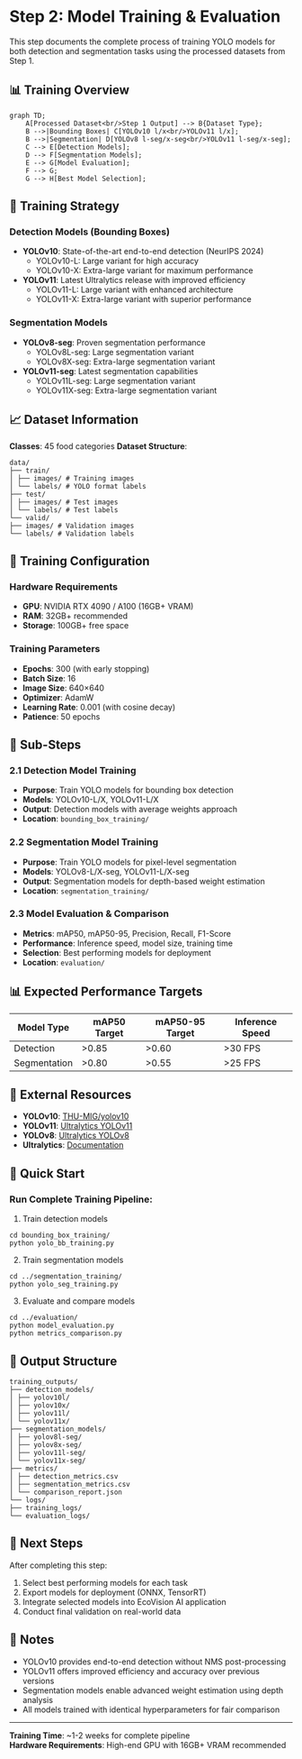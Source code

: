 # Step 2: Model Training & Evaluation

This step documents the complete process of training YOLO models for both detection and segmentation tasks using the processed datasets from Step 1.

## 📊 Training Overview

```mermaid
graph TD;
    A[Processed Dataset<br/>Step 1 Output] --> B{Dataset Type};
    B -->|Bounding Boxes| C[YOLOv10 l/x<br/>YOLOv11 l/x];
    B -->|Segmentation| D[YOLOv8 l-seg/x-seg<br/>YOLOv11 l-seg/x-seg];
    C --> E[Detection Models];
    D --> F[Segmentation Models];
    E --> G[Model Evaluation];
    F --> G;
    G --> H[Best Model Selection];
```


## 🎯 Training Strategy

### **Detection Models (Bounding Boxes)**
- **YOLOv10**: State-of-the-art end-to-end detection (NeurIPS 2024)
  - YOLOv10-L: Large variant for high accuracy
  - YOLOv10-X: Extra-large variant for maximum performance
- **YOLOv11**: Latest Ultralytics release with improved efficiency
  - YOLOv11-L: Large variant with enhanced architecture
  - YOLOv11-X: Extra-large variant with superior performance

### **Segmentation Models**
- **YOLOv8-seg**: Proven segmentation performance
  - YOLOv8L-seg: Large segmentation variant
  - YOLOv8X-seg: Extra-large segmentation variant
- **YOLOv11-seg**: Latest segmentation capabilities
  - YOLOv11L-seg: Large segmentation variant
  - YOLOv11X-seg: Extra-large segmentation variant

## 📈 Dataset Information

**Classes**: 45 food categories
**Dataset Structure**:
```
data/
├── train/
│ ├── images/ # Training images
│ └── labels/ # YOLO format labels
├── test/
│ ├── images/ # Test images
│ └── labels/ # Test labels
└── valid/
├── images/ # Validation images
└── labels/ # Validation labels
```

## 🔧 Training Configuration

### **Hardware Requirements**
- **GPU**: NVIDIA RTX 4090 / A100 (16GB+ VRAM)
- **RAM**: 32GB+ recommended
- **Storage**: 100GB+ free space

### **Training Parameters**
- **Epochs**: 300 (with early stopping)
- **Batch Size**: 16
- **Image Size**: 640×640
- **Optimizer**: AdamW
- **Learning Rate**: 0.001 (with cosine decay)
- **Patience**: 50 epochs

## 🚀 Sub-Steps

### **2.1 Detection Model Training**
- **Purpose**: Train YOLO models for bounding box detection
- **Models**: YOLOv10-L/X, YOLOv11-L/X
- **Output**: Detection models with average weights approach
- **Location**: `bounding_box_training/`

### **2.2 Segmentation Model Training**
- **Purpose**: Train YOLO models for pixel-level segmentation
- **Models**: YOLOv8-L/X-seg, YOLOv11-L/X-seg
- **Output**: Segmentation models for depth-based weight estimation
- **Location**: `segmentation_training/`

### **2.3 Model Evaluation & Comparison**
- **Metrics**: mAP50, mAP50-95, Precision, Recall, F1-Score
- **Performance**: Inference speed, model size, training time
- **Selection**: Best performing models for deployment
- **Location**: `evaluation/`

## 📊 Expected Performance Targets

| Model Type | mAP50 Target | mAP50-95 Target | Inference Speed |
|------------|-------------|-----------------|-----------------|
| Detection | >0.85 | >0.60 | >30 FPS |
| Segmentation | >0.80 | >0.55 | >25 FPS |

## 🔗 External Resources

- **YOLOv10**: [THU-MIG/yolov10](https://github.com/THU-MIG/yolov10)
- **YOLOv11**: [Ultralytics YOLOv11](https://docs.ultralytics.com/models/yolo11/)
- **YOLOv8**: [Ultralytics YOLOv8](https://docs.ultralytics.com/models/yolov8/)
- **Ultralytics**: [Documentation](https://docs.ultralytics.com/)

## 🚀 Quick Start

### Run Complete Training Pipeline:
1. Train detection models
```
cd bounding_box_training/
python yolo_bb_training.py
```

2. Train segmentation models
```
cd ../segmentation_training/
python yolo_seg_training.py
```

3. Evaluate and compare models
```
cd ../evaluation/
python model_evaluation.py
python metrics_comparison.py
```

## 📁 Output Structure
```
training_outputs/
├── detection_models/
│ ├── yolov10l/
│ ├── yolov10x/
│ ├── yolov11l/
│ └── yolov11x/
├── segmentation_models/
│ ├── yolov8l-seg/
│ ├── yolov8x-seg/
│ ├── yolov11l-seg/
│ └── yolov11x-seg/
├── metrics/
│ ├── detection_metrics.csv
│ ├── segmentation_metrics.csv
│ └── comparison_report.json
└── logs/
├── training_logs/
└── evaluation_logs/
```


## 🎯 Next Steps

After completing this step:
1. Select best performing models for each task
2. Export models for deployment (ONNX, TensorRT)
3. Integrate selected models into EcoVision AI application
4. Conduct final validation on real-world data

## 📝 Notes

- YOLOv10 provides end-to-end detection without NMS post-processing
- YOLOv11 offers improved efficiency and accuracy over previous versions
- Segmentation models enable advanced weight estimation using depth analysis
- All models trained with identical hyperparameters for fair comparison

---
**Training Time**: ~1-2 weeks for complete pipeline  
**Hardware Requirements**: High-end GPU with 16GB+ VRAM recommended